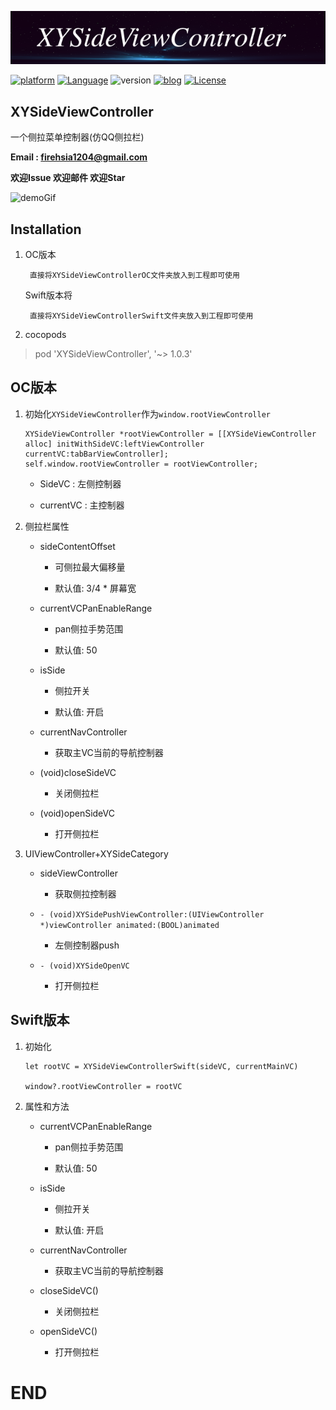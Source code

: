 ![XYSideViewController](icon.png)

[![platform](http://img.shields.io/badge/platform-iOS-orange.svg?style=flat)](https://developer.apple.com/iphone/index.action)
[![Language](http://img.shields.io/badge/language-ObjC&Swift-brightgreen.svg?style=flat)](https://developer.apple.com/documentation/)
![version](http://img.shields.io/badge/version-1.0.3-00FFFF.svg?style=flat)
[![blog](http://img.shields.io/badge/jianshu-简书-FF00FF.svg?style=flat)](http://www.jianshu.com/u/eec143f2560d)
[![License](http://img.shields.io/badge/license-MIT-ff69b4.svg?style=flat)](http://mit-license.org)

## XYSideViewController
一个侧拉菜单控制器(仿QQ侧拉栏)

**Email : firehsia1204@gmail.com**

**欢迎Issue 欢迎邮件 欢迎Star** 

![demoGif](demoGif.gif)

## Installation

1. OC版本 
 
		直接将XYSideViewControllerOC文件夹放入到工程即可使用
	
	Swift版本将
	
		直接将XYSideViewControllerSwift文件夹放入到工程即可使用

2. cocopods
 
 > pod 'XYSideViewController', '~> 1.0.3'
 
 
## OC版本

1. 初始化```XYSideViewController```作为```window.rootViewController```
 
	```
	XYSideViewController *rootViewController = [[XYSideViewController alloc] initWithSideVC:leftViewController currentVC:tabBarViewController];
	self.window.rootViewController = rootViewController;
	```
	
	- SideVC :  左侧控制器
	 
	- currentVC : 主控制器
 
2. 侧拉栏属性
 
   - sideContentOffset 
    
  		- 可侧拉最大偏移量  
  		
  		- 默认值:  3/4 * 屏幕宽
   - currentVCPanEnableRange
     
  		- pan侧拉手势范围  
 	  
  		- 默认值: 50
   - isSide 
    
   		- 侧拉开关
   		
   		- 默认值: 开启
   - currentNavController

     	- 获取主VC当前的导航控制器
     
   - (void)closeSideVC 
    
     	- 关闭侧拉栏
   - (void)openSideVC 

   		- 打开侧拉栏
  
3. UIViewController+XYSideCategory
   - sideViewController 
    
   		- 获取侧拉控制器
   - ```- (void)XYSidePushViewController:(UIViewController *)viewController animated:(BOOL)animated``` 
  
 	 	- 左侧控制器push
   - ```- (void)XYSideOpenVC``` 

   		- 打开侧拉栏
  
  
## Swift版本
1. 初始化
 
	 ```
	 let rootVC = XYSideViewControllerSwift(sideVC, currentMainVC)
	  
	 window?.rootViewController = rootVC 
	 ```

2. 属性和方法
   - currentVCPanEnableRange
     
  		- pan侧拉手势范围  
 	  
  		- 默认值: 50
   - isSide 
    
   		- 侧拉开关
   		
   		- 默认值: 开启
   - currentNavController

     	- 获取主VC当前的导航控制器
     
   - closeSideVC() 
    
     	- 关闭侧拉栏
   - openSideVC()

   		- 打开侧拉栏

# END
